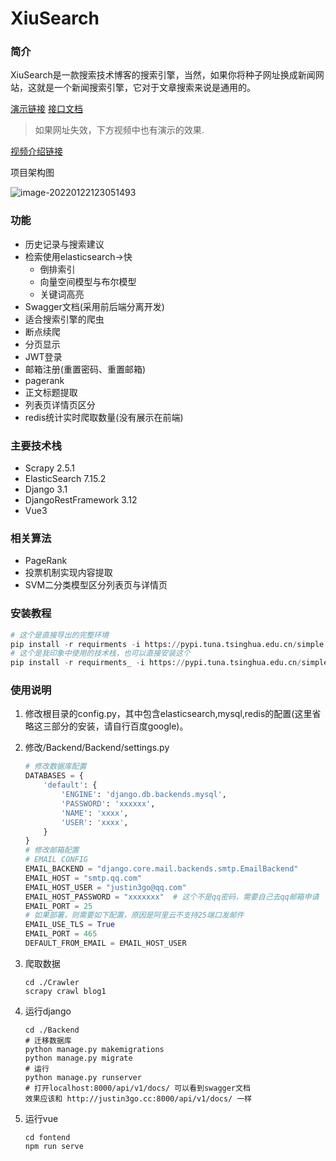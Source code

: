 # XiuSearch

### 简介
XiuSearch是一款搜索技术博客的搜索引擎，当然，如果你将种子网址换成新闻网站，这就是一个新闻搜索引擎，它对于文章搜索来说是通用的。

[演示链接](http://justin3go.cc/)
[接口文档](http://justin3go.cc:8000/api/v1/docs/)

> 如果网址失效，下方视频中也有演示的效果.

[视频介绍链接](https://www.bilibili.com/video/BV16m4y1X78V)

项目架构图

![image-20220122123051493](https://webplus-cn-shenzhen-s-6130b804f968dd14cecc43e2.oss-cn-shenzhen.aliyuncs.com/blogs/image-20220122123051493.png)

### 功能
+ 历史记录与搜索建议
+ 检索使用elasticsearch→快
  + 倒排索引
  + 向量空间模型与布尔模型
  + 关键词高亮
+ Swagger文档(采用前后端分离开发)
+ 适合搜索引擎的爬虫
+ 断点续爬
+ 分页显示
+ JWT登录
+ 邮箱注册(重置密码、重置邮箱)
+ pagerank
+ 正文标题提取
+ 列表页详情页区分
+ redis统计实时爬取数量(没有展示在前端)


### 主要技术栈
+ Scrapy 2.5.1
+ ElasticSearch 7.15.2
+ Django 3.1
+ DjangoRestFramework 3.12
+ Vue3

### 相关算法
+ PageRank
+ 投票机制实现内容提取
+ SVM二分类模型区分列表页与详情页

### 安装教程

```python
# 这个是直接导出的完整环境
pip install -r requirments -i https://pypi.tuna.tsinghua.edu.cn/simple  
# 这个是我印象中使用的技术栈，也可以直接安装这个
pip install -r requirments_ -i https://pypi.tuna.tsinghua.edu.cn/simple
```

### 使用说明

1. 修改根目录的config.py，其中包含elasticsearch,mysql,redis的配置(这里省略这三部分的安装，请自行百度google)。

2. 修改/Backend/Backend/settings.py

   ```python
   # 修改数据库配置
   DATABASES = {
       'default': {
           'ENGINE': 'django.db.backends.mysql',
           'PASSWORD': 'xxxxxx',
           'NAME': 'xxxx',
           'USER': 'xxxx',
       }
   }
   # 修改邮箱配置
   # EMAIL CONFIG
   EMAIL_BACKEND = "django.core.mail.backends.smtp.EmailBackend"
   EMAIL_HOST = "smtp.qq.com"
   EMAIL_HOST_USER = "justin3go@qq.com"
   EMAIL_HOST_PASSWORD = "xxxxxxx"  # 这个不是qq密码，需要自己去qq邮箱申请
   EMAIL_PORT = 25
   # 如果部署，则需要如下配置，原因是阿里云不支持25端口发邮件
   EMAIL_USE_TLS = True
   EMAIL_PORT = 465 
   DEFAULT_FROM_EMAIL = EMAIL_HOST_USER
   ```

3. 爬取数据

   ```shell
   cd ./Crawler
   scrapy crawl blog1
   ```

4. 运行django

   ```shell
   cd ./Backend
   # 迁移数据库
   python manage.py makemigrations
   python manage.py migrate
   # 运行
   python manage.py runserver
   # 打开localhost:8000/api/v1/docs/ 可以看到swagger文档
   效果应该和 http://justin3go.cc:8000/api/v1/docs/ 一样
   ```

5. 运行vue

   ```shell
   cd fontend
   npm run serve
   

